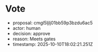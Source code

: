 # Vote
- proposal: cmgl5ljlj01bb59p3bzdu6ac5
- actor: human
- decision: approve
- reason: Meets gates
- timestamp: 2025-10-10T18:02:21.251Z
